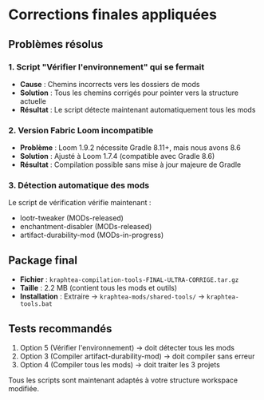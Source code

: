 # Corrections finales appliquées

## Problèmes résolus

### 1. Script "Vérifier l'environnement" qui se fermait
- **Cause** : Chemins incorrects vers les dossiers de mods
- **Solution** : Tous les chemins corrigés pour pointer vers la structure actuelle
- **Résultat** : Le script détecte maintenant automatiquement tous les mods

### 2. Version Fabric Loom incompatible
- **Problème** : Loom 1.9.2 nécessite Gradle 8.11+, mais nous avons 8.6
- **Solution** : Ajusté à Loom 1.7.4 (compatible avec Gradle 8.6)
- **Résultat** : Compilation possible sans mise à jour majeure de Gradle

### 3. Détection automatique des mods
Le script de vérification vérifie maintenant :
- lootr-tweaker (MODs-released)
- enchantment-disabler (MODs-released)  
- artifact-durability-mod (MODs-in-progress)

## Package final
- **Fichier** : `kraphtea-compilation-tools-FINAL-ULTRA-CORRIGE.tar.gz`
- **Taille** : 2.2 MB (contient tous les mods et outils)
- **Installation** : Extraire → `kraphtea-mods/shared-tools/` → `kraphtea-tools.bat`

## Tests recommandés
1. Option 5 (Vérifier l'environnement) → doit détecter tous les mods
2. Option 3 (Compiler artifact-durability-mod) → doit compiler sans erreur
3. Option 4 (Compiler tous les mods) → doit traiter les 3 projets

Tous les scripts sont maintenant adaptés à votre structure workspace modifiée.